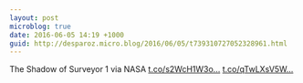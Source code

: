```yaml
---
layout: post
microblog: true
date: 2016-06-05 14:19 +1000
guid: http://desparoz.micro.blog/2016/06/05/t739310727052328961.html
---
```

The Shadow of Surveyor 1 via NASA [t.co/s2WcH1W3o...](https://t.co/s2WcH1W3om) [t.co/qTwLXsV5W...](https://t.co/qTwLXsV5We)
